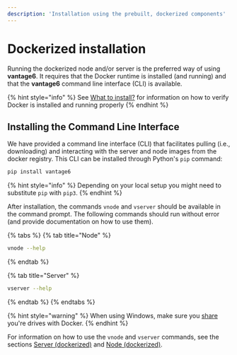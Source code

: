 ```yaml
---
description: 'Installation using the prebuilt, dockerized components'
---
```


# Dockerized installation

Running the dockerized node and/or server is the preferred way of using **vantage6**. It requires that the Docker runtime is installed \(and running\) and that the **vantage6** command line interface \(CLI\) is available.

{% hint style="info" %}
See [What to install?](preliminaries.md#docker) for information on how to verify Docker is installed and running properly
{% endhint %}

## Installing the Command Line Interface

We have provided a command line interface \(CLI\) that facilitates pulling \(i.e., downloading\) and interacting with the server and node images from the docker registry. This CLI can be installed through Python's `pip` command:

```bash
pip install vantage6
```

{% hint style="info" %}
Depending on your local setup you might need to substitute `pip` with `pip3`.
{% endhint %}

After installation, the commands `vnode` and `vserver` should be available in the command prompt. The following commands should run without error \(and provide documentation on how to use them\).

{% tabs %}
{% tab title="Node" %}
```bash
vnode --help
```
{% endtab %}

{% tab title="Server" %}
```bash
vserver --help
```
{% endtab %}
{% endtabs %}

{% hint style="warning" %}
When using Windows, make sure you [share](https://docs.docker.com/docker-for-windows/) you're drives with Docker.
{% endhint %}

For information on how to use the `vnode` and `vserver` commands, see the sections [Server \(dockerized\)](../usage/running-the-server/) and [Node \(dockerized\)](../usage/running-the-node/).

